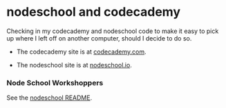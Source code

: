 # nodeschool and codecademy

Checking in my codecademy and nodeschool code to make it easy to pick up where I left off on another computer, should I decide to do so.

* The codecademy site is at [codecademy.com](http://codecademy.com/).

* The nodeschool site is at [nodeschool.io](http://nodeschool.io/).

### Node School Workshoppers

See the [nodeschool README](https://github.com/tomwhartung/always_learning_javascript/blob/master/nodeschool/README.md).

